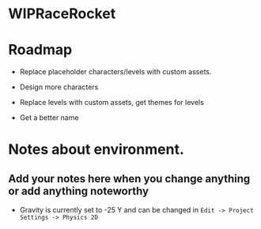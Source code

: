 # WIPRaceRocket

# Roadmap

* Replace placeholder characters/levels with custom assets.

* Design more characters

* Replace levels with custom assets, get themes for levels

* Get a better name



# Notes about environment. 

## Add your notes here when you change anything or add anything noteworthy

* Gravity is currently set to -25 Y and can be changed in `Edit -> Project Settings -> Physics 2D`
